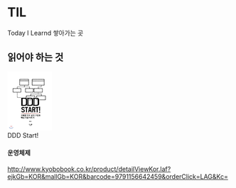 # TIL
Today I Learnd
쌓아가는 곳

## 읽어야 하는 것
<img src = "https://github.com/hamjeehyun/TIL/blob/main/image/dddStart.jpg" width="100px">
<br>
DDD Start!


#### 운영체제
http://www.kyobobook.co.kr/product/detailViewKor.laf?ejkGb=KOR&mallGb=KOR&barcode=9791156642459&orderClick=LAG&Kc=
